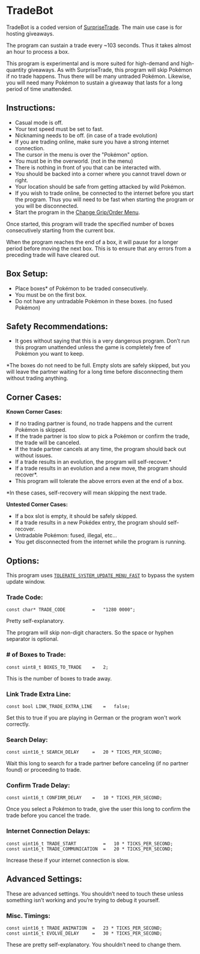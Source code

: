# TradeBot

TradeBot is a coded version of [SurpriseTrade](SurpriseTrade.md). The main use case is for hosting giveaways.

The program can sustain a trade every ~103 seconds. Thus it takes almost an hour to process a box. 

This program is experimental and is more suited for high-demand and high-quantity giveaways. As with SurpriseTrade, this program will skip Pokémon if no trade happens. Thus there will be many untraded Pokémon. Likewise, you will need many Pokémon to sustain a giveaway that lasts for a long period of time unattended.

## Instructions:
- Casual mode is off.
- Your text speed must be set to fast.
- Nicknaming needs to be off. (in case of a trade evolution)
- If you are trading online, make sure you have a strong internet connection.
- The cursor in the menu is over the "Pokémon" option.
- You must be in the overworld. (not in the menu)
- There is nothing in front of you that can be interacted with.
- You should be backed into a corner where you cannot travel down or right.
- Your location should be safe from getting attacked by wild Pokémon.
- If you wish to trade online, be connected to the internet before you start the program. Thus you will need to be fast when starting the program or you will be disconnected.
-	Start the program in the [Change Grip/Order Menu](../Appendix/ChangeGripOrderMenu.md).

Once started, this program will trade the specified number of boxes consecutively starting from the current box.

When the program reaches the end of a box, it will pause for a longer period before moving the next box. This is to ensure that any errors from a preceding trade will have cleared out.

## Box Setup:
-	Place boxes* of Pokémon to be traded consecutively.
-	You must be on the first box.
-	Do not have any untradable Pokémon in these boxes. (no fused Pokémon)

## Safety Recommendations:
- It goes without saying that this is a very dangerous program. Don’t run this program unattended unless the game is completely free of Pokémon you want to keep.

*The boxes do not need to be full. Empty slots are safely skipped, but you will leave the partner waiting for a long time before disconnecting them without trading anything.

## Corner Cases:

**Known Corner Cases:**
- If no trading partner is found, no trade happens and the current Pokémon is skipped.
- If the trade partner is too slow to pick a Pokémon or confirm the trade, the trade will be canceled.
- If the trade partner cancels at any time, the program should back out without issues.
- If a trade results in an evolution, the program will self-recover.*
- If a trade results in an evolution and a new move, the program should recover*.
- This program will tolerate the above errors even at the end of a box.

*In these cases, self-recovery will mean skipping the next trade.

**Untested Corner Cases:**
- If a box slot is empty, it should be safely skipped.
- If a trade results in a new Pokédex entry, the program should self-recover.
- Untradable Pokémon: fused, illegal, etc...
- You get disconnected from the internet while the program is running.

## Options:

This program uses [`TOLERATE_SYSTEM_UPDATE_MENU_FAST`](../Appendix/GlobalSettings.md#tolerate-system-update-menu-fast) to bypass the system update window.

### Trade Code:
```
const char* TRADE_CODE          =   "1280 0000";
```
Pretty self-explanatory.

The program will skip non-digit characters. So the space or hyphen separator is optional.

### # of Boxes to Trade:
```
const uint8_t BOXES_TO_TRADE    =   2;
```
This is the number of boxes to trade away.

### Link Trade Extra Line:
```
const bool LINK_TRADE_EXTRA_LINE    =   false;
```
Set this to true if you are playing in German or the program won't work correctly.

### Search Delay:
```
const uint16_t SEARCH_DELAY     =   20 * TICKS_PER_SECOND;
```
Wait this long to search for a trade partner before canceling (if no partner found) or proceeding to trade.

### Confirm Trade Delay:
```
const uint16_t CONFIRM_DELAY    =   10 * TICKS_PER_SECOND;
```
Once you select a Pokémon to trade, give the user this long to confirm the trade before you cancel the trade.

### Internet Connection Delays:
```
const uint16_t TRADE_START          =   10 * TICKS_PER_SECOND;
const uint16_t TRADE_COMMUNICATION  =   20 * TICKS_PER_SECOND;
```
Increase these if your internet connection is slow.

## Advanced Settings:
These are advanced settings. You shouldn’t need to touch these unless something isn’t working and you’re trying to debug it yourself.

### Misc. Timings:
```
const uint16_t TRADE_ANIMATION  =   23 * TICKS_PER_SECOND;
const uint16_t EVOLVE_DELAY     =   30 * TICKS_PER_SECOND;
```
These are pretty self-explanatory. You shouldn’t need to change them. 


